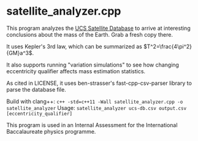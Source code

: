 # satellite_analyzer.cpp
This program analyzes the [UCS Satellite Database](https://www.ucsusa.org/resources/satellite-database) to arrive at interesting conclusions about the mass of the Earth. Grab a fresh copy there.

It uses Kepler's 3rd law, which can be summarized as $T^2=\frac{4\pi^2}{GM}a^3$.

It also supports running "variation simulations" to see how changing eccentricity qualifier affects mass estimation statistics.

As cited in LICENSE, it uses ben-strasser's fast-cpp-csv-parser library to parse the database file.

Build with clang++: ``c++ -std=c++11 -Wall satellite_analyzer.cpp -o satellite_analyzer``
Usage: ``satellite_analyzer ucs-db.csv output.csv [eccentricity_qualifier]``

This program is used in an Internal Assessment for the International Baccalaureate physics programme.
